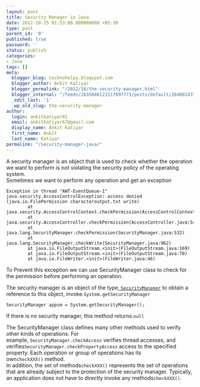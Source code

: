 ```yaml
---
layout: post
title: Security Manager in Java
date: 2012-10-25 01:53:00.000000000 +05:30
type: post
parent_id: '0'
published: true
password: ''
status: publish
categories:
- Java
tags: []
meta:
  blogger_blog: technohelpy.blogspot.com
  blogger_author: Ankit Katiyar
  blogger_permalink: "/2012/10/the-security-manager.html"
  blogger_internal: "/feeds/2635046121517897773/posts/default/2640024370943280853"
  _edit_last: '1'
  _wp_old_slug: the-security-manager
author:
  login: ankitkatiyar91
  email: ankitkatiyar67@gmail.com
  display_name: Ankit Katiyar
  first_name: Ankit
  last_name: Katiyar
permalink: "/security-manager-java/"
---
```

A security manager is an object that is used to check whether the operation we want to perform is not&nbsp;violating the security policy of the operating system.  
Sometimes we want to perform any operation and get an exception

```
Exception in thread "AWT-EventQueue-1" java.security.AccessControlException: access denied (java.io.FilePermission characteroutput.txt write)
        at java.security.AccessControlContext.checkPermission(AccessControlContext.java:323)
        at java.security.AccessController.checkPermission(AccessController.java:546)
        at java.lang.SecurityManager.checkPermission(SecurityManager.java:532)
        at java.lang.SecurityManager.checkWrite(SecurityManager.java:962)
        at java.io.FileOutputStream.<init>(FileOutputStream.java:169)
        at java.io.FileOutputStream.<init>(FileOutputStream.java:70)
        at java.io.FileWriter.<init>(FileWriter.java:46)
```

To Prevent this exception we can use SecurityManager class to check for the permission before performing an operation.

The security manager is an object of the type[` SecurityManager`](http://docs.oracle.com/javase/7/docs/api/java/lang/SecurityManager.html) to obtain a reference to this object, invoke.`System.getSecurityManager`

```
SecurityManager appsm = System.getSecurityManager();
```

If there is no security manager, this method returns.`null`

The SecurityManager class defines many other methods used to verify other kinds of operations. For example,&nbsp;`SecurityManager.checkAccess`&nbsp;verifies thread accesses, and verifies`SecurityManager.checkPropertyAccess` access to the specified property. Each operation or group of operations has its own`checkXXX()`&nbsp;method.  
In addition, the set of methods`checkXXX()` represents the set of operations that are already subject to the protection of the security manager. Typically, an application does not have to directly invoke any methods`checkXXX()`.

